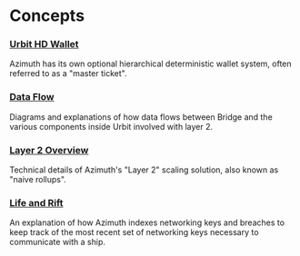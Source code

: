 # Concepts

### [Urbit HD Wallet](hd-wallet)

Azimuth has its own optional hierarchical deterministic wallet system, often referred to as a "master ticket".

### [Data Flow](flow)

Diagrams and explanations of how data flows between Bridge and the various components inside Urbit involved with layer 2.

### [Layer 2 Overview](layer2)

Technical details of Azimuth's "Layer 2" scaling solution, also known as "naive rollups".

### [Life and Rift](life-and-rift)

An explanation of how Azimuth indexes networking keys and breaches to keep track of the most recent set of networking keys necessary to communicate with a ship.
